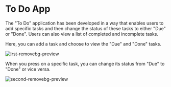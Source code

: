 <h1>To Do App</h1>
The "To Do" application has been developed in a way that enables users to add specific tasks and then change the status of these tasks to either 
"Due" or "Done". Users can also view a list of completed and incomplete tasks.

Here, you can add a task and choose to view the "Due" and "Done" tasks.

![irst-removebg-preview](https://github.com/manard/To-Do-App/assets/106376651/eb93e546-eda1-472c-ba1d-fb1513bb62ee)

When you press on a specific task, you can change its status from "Due" to "Done" or vice versa.

![second-removebg-preview](https://github.com/manard/To-Do-App/assets/106376651/b7926afd-64b1-4755-85c8-5e24705d537d)
